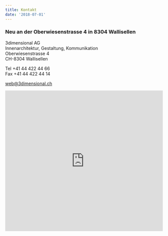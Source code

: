 ```yaml
---
title: Kontakt
date: '2018-07-01'
---
```

### Neu an der Oberwiesenstrasse 4 in 8304 Wallisellen

3dimensional AG\
Innenarchitektur, Gestaltung, Kommunikation\
Oberwiesenstrasse 4\
CH-8304 Wallisellen

Tel +41 44 422 44 66\
Fax +41 44 422 44 14

<a href="mailto:web@3dimensional.ch">web@3dimensional.ch</a>

<iframe width="100%" height="450" frameborder="0" style="border:0" src="https://www.google.com/maps/embed/v1/place?q=place_id:ChIJSXdLULGgmkcRqBk4DnZBJQQ&key=AIzaSyDg50xM8QV2F8xOWhNzZbZyWfkZuQuJhVw" allowfullscreen></iframe>